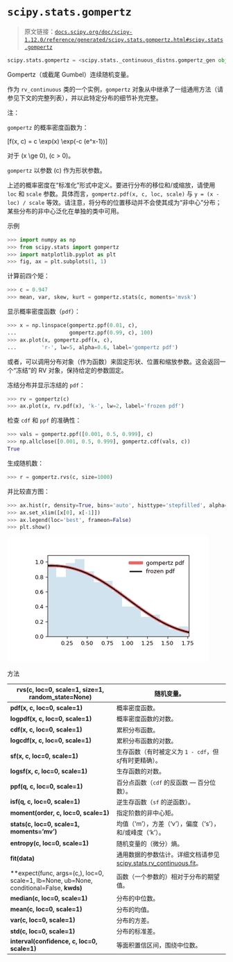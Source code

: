 # `scipy.stats.gompertz`

> 原文链接：[`docs.scipy.org/doc/scipy-1.12.0/reference/generated/scipy.stats.gompertz.html#scipy.stats.gompertz`](https://docs.scipy.org/doc/scipy-1.12.0/reference/generated/scipy.stats.gompertz.html#scipy.stats.gompertz)

```py
scipy.stats.gompertz = <scipy.stats._continuous_distns.gompertz_gen object>
```

Gompertz（或截尾 Gumbel）连续随机变量。

作为 `rv_continuous` 类的一个实例，`gompertz` 对象从中继承了一组通用方法（请参见下文的完整列表），并以此特定分布的细节补充完整。

注：

`gompertz` 的概率密度函数为：

\[f(x, c) = c \exp(x) \exp(-c (e^x-1))\]

对于 \(x \ge 0\), \(c > 0\)。

`gompertz` 以参数 \(c\) 作为形状参数。

上述的概率密度在“标准化”形式中定义。要进行分布的移位和/或缩放，请使用 `loc` 和 `scale` 参数。具体而言，`gompertz.pdf(x, c, loc, scale)` 与 `y = (x - loc) / scale` 等效。请注意，将分布的位置移动并不会使其成为“非中心”分布；某些分布的非中心泛化在单独的类中可用。

示例

```py
>>> import numpy as np
>>> from scipy.stats import gompertz
>>> import matplotlib.pyplot as plt
>>> fig, ax = plt.subplots(1, 1) 
```

计算前四个矩：

```py
>>> c = 0.947
>>> mean, var, skew, kurt = gompertz.stats(c, moments='mvsk') 
```

显示概率密度函数（`pdf`）：

```py
>>> x = np.linspace(gompertz.ppf(0.01, c),
...                 gompertz.ppf(0.99, c), 100)
>>> ax.plot(x, gompertz.pdf(x, c),
...        'r-', lw=5, alpha=0.6, label='gompertz pdf') 
```

或者，可以调用分布对象（作为函数）来固定形状、位置和缩放参数。这会返回一个“冻结”的 RV 对象，保持给定的参数固定。

冻结分布并显示冻结的 `pdf`：

```py
>>> rv = gompertz(c)
>>> ax.plot(x, rv.pdf(x), 'k-', lw=2, label='frozen pdf') 
```

检查 `cdf` 和 `ppf` 的准确性：

```py
>>> vals = gompertz.ppf([0.001, 0.5, 0.999], c)
>>> np.allclose([0.001, 0.5, 0.999], gompertz.cdf(vals, c))
True 
```

生成随机数：

```py
>>> r = gompertz.rvs(c, size=1000) 
```

并比较直方图：

```py
>>> ax.hist(r, density=True, bins='auto', histtype='stepfilled', alpha=0.2)
>>> ax.set_xlim([x[0], x[-1]])
>>> ax.legend(loc='best', frameon=False)
>>> plt.show() 
```

![../../_images/scipy-stats-gompertz-1.png](img/130234db5dab68a51debe23f5a0a0a71.png)

方法

| **rvs(c, loc=0, scale=1, size=1, random_state=None)** | 随机变量。 |
| --- | --- |
| **pdf(x, c, loc=0, scale=1)** | 概率密度函数。 |
| **logpdf(x, c, loc=0, scale=1)** | 概率密度函数的对数。 |
| **cdf(x, c, loc=0, scale=1)** | 累积分布函数。 |
| **logcdf(x, c, loc=0, scale=1)** | 累积分布函数的对数。 |
| **sf(x, c, loc=0, scale=1)** | 生存函数（有时被定义为 `1 - cdf`，但*sf*有时更精确）。 |
| **logsf(x, c, loc=0, scale=1)** | 生存函数的对数。 |
| **ppf(q, c, loc=0, scale=1)** | 百分点函数（`cdf` 的反函数 — 百分位数）。 |
| **isf(q, c, loc=0, scale=1)** | 逆生存函数（`sf` 的逆函数）。 |
| **moment(order, c, loc=0, scale=1)** | 指定阶数的非中心矩。 |
| **stats(c, loc=0, scale=1, moments=’mv’)** | 均值（‘m’），方差（‘v’），偏度（‘s’），和/或峰度（‘k’）。 |
| **entropy(c, loc=0, scale=1)** | 随机变量的（微分）熵。 |
| **fit(data)** | 通用数据的参数估计。详细文档请参见 [scipy.stats.rv_continuous.fit](https://docs.scipy.org/doc/scipy/reference/generated/scipy.stats.rv_continuous.fit.html#scipy.stats.rv_continuous.fit)。 |
| **expect(func, args=(c,), loc=0, scale=1, lb=None, ub=None, conditional=False, **kwds)** | 函数（一个参数的）相对于分布的期望值。 |
| **median(c, loc=0, scale=1)** | 分布的中位数。 |
| **mean(c, loc=0, scale=1)** | 分布的均值。 |
| **var(c, loc=0, scale=1)** | 分布的方差。 |
| **std(c, loc=0, scale=1)** | 分布的标准差。 |
| **interval(confidence, c, loc=0, scale=1)** | 等面积置信区间，围绕中位数。 |
